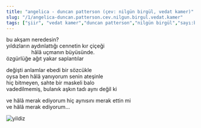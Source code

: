 ```yaml
---
title: "angelica - duncan patterson (çev: nilgün birgül, vedat kamer)"
slug: "/1/angelica-duncan.patterson.cev.nilgun.birgul.vedat.kamer"
tags: ["şiir", "vedat kamer","duncan patterson","nilgün birgül","sayı:bir"]
---
```


bu akşam neredesin?  
yıldızların aydınlattığı cennetin kır çiçeği  
                 hâlâ uçmanın büyüsünde.  
özgürlüğe ağıt yakar saplantılar

değişti anlamlar ebedi bir sözcükle  
oysa ben hâlâ yanıyorum senin ateşinle  
hiç bitmeyen, sahte bir maskeli balo  
vadedilmemiş, bulanık aşkın tadı aynı değil ki

ve hâlâ merak ediyorum hiç aynısını merak ettin mi  
ve hâlâ merak ediyorum...



![yildiz](/img/30.jpg)
